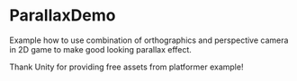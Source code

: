 # ParallaxDemo
Example how to use combination of orthographics and perspective camera in 2D game to make good looking parallax effect.

Thank Unity for providing free assets from platformer example!
